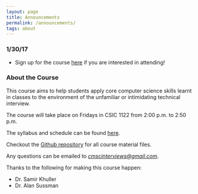 ```yaml
---
layout: page
title: Announcements
permalink: /announcements/
tags: about
---
```


### 1/30/17 
* Sign up for the course [here](https://goo.gl/forms/PI6i7ii077aHsgua2) if you are interested in attending!


### About the Course
This course aims to help students apply core computer science skills learnt in classes to the environment of the unfamiliar or intimidating technical interview.

The course will take place on Fridays in CSIC 1122 from 2:00 p.m. to 2:50 p.m.

The syllabus and schedule can be found [here](https://github.com/cmscinterviews/cmscinterviews.github.io/blob/master/syllabus.pdf).

Checkout the [Github repository](https://github.com/cmscinterviews/CMSC-Interview-Course-Files) for all course material files.

Any questions can be emailed to *cmscinterviews@gmail.com*.

Thanks to the following for making this course happen:

* Dr. Samir Khuller
* Dr. Alan Sussman
